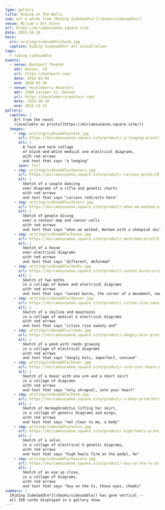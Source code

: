 ```yaml
---
type: gallery
title: Riding on the Walls
sub: art & words from [Riding SideSaddle*](/books/sidesaddle/)
venue: Miriam's Art Store
url: https://miriamsuzanne.square.site
date: 2015-10-10
hero:
  src: writing/sidesaddle/huck.jpg
  caption: Riding SideSaddle* art installation
tags:
  - riding sidesaddle
events:
  - venue: Buntport Theater
    adr: Denver, CO
    url: https://buntport.com/
    date: 2016-03-04
    end: 2016-03-26
  - venue: Huckleberry Roasters
    adr: 2500 Larimer St, Denver
    url: https://huckleberryroasters.com/
    date: 2015-10-10
    end: 2015-11-13
gallery:
  caption: |
    Art from the novel
    ([available as prints](https://miriamsuzanne.square.site/))
  images:
    - img: writing/sidesaddle/neck.jpg
      url: https://miriamsuzanne.square.site/product/-a-longing-print/13?cs=true&cst=custom
      alt: |
        A face and neck collage
        of black-and-white medical and electrical diagrams,
        with red arrows
        and text that says "a longing"
      span: full
    - img: writing/sidesaddle/dancers.jpg
      url: https://miriamsuzanne.square.site/product/-carcass-print/19?cs=true&cst=custom
      alt: |
        Sketch of a couple dancing
        over diagrams of a rifle and genetic charts
        with red arrows
        and text that says "carcass redirects here"
    - img: writing/sidesaddle/divers.jpg
      url: https://miriamsuzanne.square.site/product/-when-we-walked-print/24?cs=true&cst=custom
      alt: |
        Sketch of people diving
        over a contour map and cancer cells
        with red arrows
        and text that says "when we walked, Herman with a sheepish smile"
    - img: writing/sidesaddle/house.jpg
      url: https://miriamsuzanne.square.site/product/-deformed-print/5?cs=true&cst=custom
      alt: |
        Sketch of a house
        over electrical diagrams
        with red arrows
        and text that says "different, deformed"
    - img: writing/sidesaddle/moths.jpg
      url: https://miriamsuzanne.square.site/product/-sunset-burns-print/22?cs=true&cst=custom
      alt: |
        Sketch of two moths
        in a collage of bones and electrical diagrams
        with red arrows
        and text that says "sunset burns, the corner of a movement, now gone"
    - img: writing/sidesaddle/denver.jpg
      url: https://miriamsuzanne.square.site/product/-cities-rise-sweaty-print/12?cs=true&cst=custom
      alt: |
        Sketch of a skyline and mountains
        in a collage of medical & electrical diagrams
        with red arrows
        and text that says "cities rise sweaty and"
    - img: writing/sidesaddle/reeds.jpg
      url: https://miriamsuzanne.square.site/product/-dangly-bits-print/20?cs=true&cst=custom
      alt: |
        Sketch of a pond with reeds growing
        in a collage of electrical diagrams
        with red arrows
        and text that says "dangly bits, imperfect, concave"
    - img: writing/sidesaddle/boxer.jpg
      url: https://miriamsuzanne.square.site/product/-into-your-heart-print/4?cs=true&cst=custom
      alt: |
        Sketch of a boxer with one arm and a short skirt
        in a collage of diagrams
        with red arrows
        and text that says "only shrapnel, into your heart"
    - img: writing/sidesaddle/herm.jpg
      url: https://miriamsuzanne.square.site/product/-a-body-print/6?cs=true&cst=custom
      alt: |
        Sketch of Hermaphroditus lifting her skirt,
        in a collage of genetic diagrams and wings,
        with red arrows
        and text that says "not clear to me, a body"
    - img: writing/sidesaddle/volvo.jpg
      url: https://miriamsuzanne.square.site/product/-high-heels-print/21?cs=true&cst=custom
      alt: |
        Sketch of a volvo
        in a collage of electrical & genetic diagrams,
        with red arrows
        and text that says "high heels firm on the pedal, he"
    - img: writing/sidesaddle/mascara.jpg
      url: https://miriamsuzanne.square.site/product/-boy-on-the-tv-print/14?cs=true&cst=custom
      alt: |
        Sketch of an eye up close,
        in a collage of diagrams,
        with red arrows
        and text that says "boy on the tv, those eyes, cheeks"
summary: |
  [Riding SideSaddle*](/books/sidesaddle/) has gone vertical --
  all 250 cards displayed in a gallery show.
---
```


<figure>
  <media-gallery
    :@from-data="gallery.images"
  ></media-gallery>
  <figcaption @html="md(gallery.caption)"></figcaption>
</figure>

